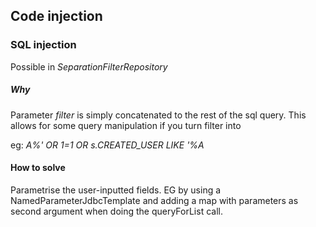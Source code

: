## Code injection
### SQL injection
Possible in _SeparationFilterRepository_

##### Why
Parameter _filter_ is simply concatenated to the rest of the sql query.
This allows for some query manipulation if you turn filter into 

eg: _A%' OR 1=1 OR s.CREATED_USER LIKE '%A_

#### How to solve 
Parametrise the user-inputted fields. 
EG by using a NamedParameterJdbcTemplate and adding a map with parameters as second argument when doing the queryForList call.
